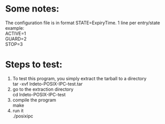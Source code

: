 Some notes:
==============
The configuration file is in format STATE=ExpiryTime. 1 line per entry/state  
example:  
   ACTIVE=1  
   GUARD=2  
   STOP=3  

Steps to test:
==============
1. To test this program, you simply extract the tarball to a directory  
    tar -xvf Irdeto-POSIX-IPC-test.tar  
2. go to the extraction directory  
    cd Irdeto-POSIX-IPC-test  
3. compile the program  
    make  
4. run it  
    ./posixipc  
    
